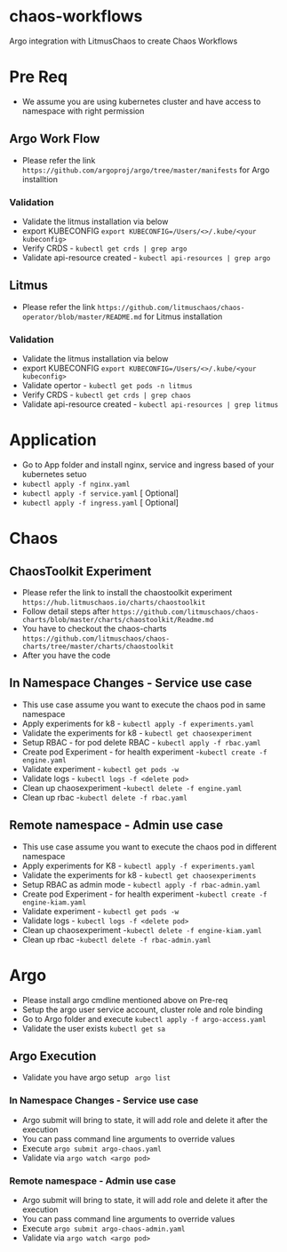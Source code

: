 # chaos-workflows
Argo integration with LitmusChaos to create Chaos Workflows

# Pre Req 
* We assume you are using kubernetes cluster and have access to namespace with right permission

## Argo Work Flow 
* Please refer the link `https://github.com/argoproj/argo/tree/master/manifests` for Argo installtion
### Validation 
* Validate the litmus installation via below 
* export KUBECONFIG `export KUBECONFIG=/Users/<>/.kube/<your kubeconfig>`
* Verify CRDS - `kubectl get crds | grep argo`
* Validate api-resource created - `kubectl api-resources | grep argo`


## Litmus
* Please refer the link `https://github.com/litmuschaos/chaos-operator/blob/master/README.md` for Litmus installation

### Validation 
* Validate the litmus installation via below 
* export KUBECONFIG `export KUBECONFIG=/Users/<>/.kube/<your kubeconfig>`
* Validate opertor - `kubectl get pods -n litmus`
* Verify CRDS - `kubectl get crds | grep chaos`
* Validate api-resource created - `kubectl api-resources | grep litmus`


# Application  
* Go to App folder and install nginx, service and ingress based of your kubernetes setuo
* `kubectl apply -f nginx.yaml`
* `kubectl apply -f service.yaml` [ Optional]
* `kubectl apply -f ingress.yaml` [ Optional]

# Chaos 

## ChaosToolkit Experiment
* Please refer the link to install the chaostoolkit experiment `https://hub.litmuschaos.io/charts/chaostoolkit` 
* Follow detail steps after `https://github.com/litmuschaos/chaos-charts/blob/master/charts/chaostoolkit/Readme.md` 
* You have to checkout the chaos-charts `https://github.com/litmuschaos/chaos-charts/tree/master/charts/chaostoolkit`
* After you have the code 

## In Namespace Changes - Service use case
* This use case assume you want to execute the chaos pod in same namespace
* Apply experiments for k8 - `kubectl apply -f experiments.yaml`
* Validate the experiments for k8 - `kubectl get chaosexperiment`
* Setup RBAC - for pod delete RBAC - `kubectl apply -f rbac.yaml`
* Create pod Experiment - for health experiment -`kubectl create -f engine.yaml`
* Validate experiment - `kubectl get pods -w`
* Validate logs - `kubectl logs -f <delete pod>`
* Clean up chaosexperiment -`kubectl delete -f engine.yaml`
* Clean up rbac  -`kubectl delete -f rbac.yaml`


## Remote namespace - Admin use case
* This use case assume you want to execute the chaos pod in different namespace
* Apply experiments for K8 - `kubectl apply -f experiments.yaml`
* Validate the experiments for k8 - `kubectl get chaosexperiments`
* Setup RBAC as admin mode - `kubectl apply -f rbac-admin.yaml`
* Create pod Experiment - for health experiment -`kubectl create -f engine-kiam.yaml`
* Validate experiment - `kubectl get pods -w`
* Validate logs - `kubectl logs -f <delete pod>`
* Clean up chaosexperiment -`kubectl delete -f engine-kiam.yaml`
* Clean up rbac  -`kubectl delete -f rbac-admin.yaml`


# Argo

* Please install argo cmdline mentioned above on Pre-req
* Setup the argo user service account, cluster role and role binding 
* Go to Argo folder and execute `kubectl apply -f argo-access.yaml`
* Validate the user exists `kubectl get sa`

## Argo Execution
* Validate you have argo setup ` argo list` 

### In Namespace Changes - Service use case
* Argo submit will bring to state, it will add role and delete it after the execution
* You can pass command line arguments to override values
* Execute `argo submit argo-chaos.yaml`
* Validate via `argo watch <argo pod>`

### Remote namespace - Admin use case
* Argo submit will bring to state, it will add role and delete it after the execution
* You can pass command line arguments to override values
* Execute `argo submit argo-chaos-admin.yaml`
* Validate via `argo watch <argo pod>`
